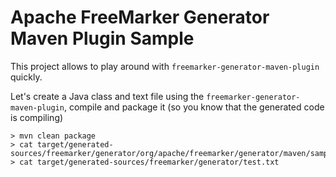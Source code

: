 Apache FreeMarker Generator Maven Plugin Sample
=============================================================================

This project allows to play around with `freemarker-generator-maven-plugin` quickly. 

Let's create a Java class and text file using the `freemarker-generator-maven-plugin`, compile and package it (so you know that the generated code is compiling)

```text
> mvn clean package
> cat target/generated-sources/freemarker/generator/org/apache/freemarker/generator/maven/sample/HelloWorld.java 
> cat target/generated-sources/freemarker/generator/test.txt
```

